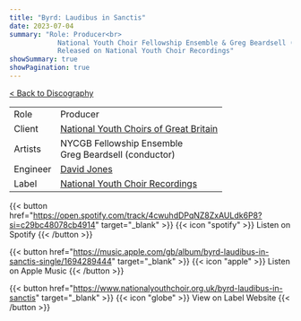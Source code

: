 ```yaml
---
title: "Byrd: Laudibus in Sanctis"
date: 2023-07-04
summary: "Role: Producer<br>
            National Youth Choir Fellowship Ensemble & Greg Beardsell (Conductor)<br>
            Released on National Youth Choir Recordings"
showSummary: true
showPagination: true
---
```


[< Back to Discography](/discography)

| | |
|-|-|
|Role|Producer|
|Client|[National Youth Choirs of Great Britain](https://nycgb.org.uk)|
|Artists|NYCGB Fellowship Ensemble<br>Greg Beardsell (conductor)|
|Engineer|[David Jones](https://sonusaudio.co.uk/)|
|Label|[National Youth Choir Recordings](https://www.nationalyouthchoir.org.uk/recordings)

{{< button href="https://open.spotify.com/track/4cwuhdDPqNZ8ZxAULdk6P8?si=c29bc48078cb4914" target="_blank" >}}
{{< icon "spotify" >}} Listen on Spotify
{{< /button >}}

{{< button href="https://music.apple.com/gb/album/byrd-laudibus-in-sanctis-single/1694289444" target="_blank" >}}
{{< icon "apple" >}} Listen on Apple Music
{{< /button >}}

{{< button href="https://www.nationalyouthchoir.org.uk/byrd-laudibus-in-sanctis" target="_blank" >}}
{{< icon "globe" >}} View on Label Website
{{< /button >}}
